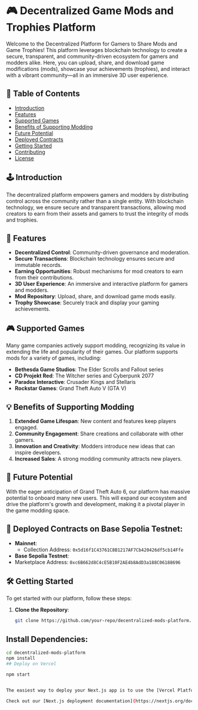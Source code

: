 
# 🎮 Decentralized Game Mods and Trophies Platform

Welcome to the Decentralized Platform for Gamers to Share Mods and Game Trophies! This platform leverages blockchain technology to create a secure, transparent, and community-driven ecosystem for gamers and modders alike. Here, you can upload, share, and download game modifications (mods), showcase your achievements (trophies), and interact with a vibrant community—all in an immersive 3D user experience.

## 📜 Table of Contents

- [Introduction](#introduction)
- [Features](#features)
- [Supported Games](#supported-games)
- [Benefits of Supporting Modding](#benefits-of-supporting-modding)
- [Future Potential](#future-potential)
- [Deployed Contracts](#deployed-contracts)
- [Getting Started](#getting-started)
- [Contributing](#contributing)
- [License](#license)

## 🕹️ Introduction

The decentralized platform empowers gamers and modders by distributing control across the community rather than a single entity. With blockchain technology, we ensure secure and transparent transactions, allowing mod creators to earn from their assets and gamers to trust the integrity of mods and trophies.

## 🌟 Features

- **Decentralized Control**: Community-driven governance and moderation.
- **Secure Transactions**: Blockchain technology ensures secure and immutable records.
- **Earning Opportunities**: Robust mechanisms for mod creators to earn from their contributions.
- **3D User Experience**: An immersive and interactive platform for gamers and modders.
- **Mod Repository**: Upload, share, and download game mods easily.
- **Trophy Showcase**: Securely track and display your gaming achievements.

## 🎮 Supported Games

Many game companies actively support modding, recognizing its value in extending the life and popularity of their games. Our platform supports mods for a variety of games, including:

- **Bethesda Game Studios**: The Elder Scrolls and Fallout series
- **CD Projekt Red**: The Witcher series and Cyberpunk 2077
- **Paradox Interactive**: Crusader Kings and Stellaris
- **Rockstar Games**: Grand Theft Auto V (GTA V)

## 💡 Benefits of Supporting Modding

1. **Extended Game Lifespan**: New content and features keep players engaged.
2. **Community Engagement**: Share creations and collaborate with other gamers.
3. **Innovation and Creativity**: Modders introduce new ideas that can inspire developers.
4. **Increased Sales**: A strong modding community attracts new players.

## 🚀 Future Potential

With the eager anticipation of Grand Theft Auto 6, our platform has massive potential to onboard many new users. This will expand our ecosystem and drive the platform's growth and development, making it a pivotal player in the game modding space.

## 📝 Deployed Contracts on Base Sepolia Testnet:

- **Mainnet**: 
  - Collection Address: `0x5d16f1C43761C8B1217AF7Cb420426df5cb14Ffe`
-  **Base Sepolia Testnet**:
  - Marketplace Address: `0xc6B662d8C4cE5B10F2AE4b8AdD3a188C06188696`

## 🛠️ Getting Started

To get started with our platform, follow these steps:

1. **Clone the Repository**:
   ```bash
   git clone https://github.com/your-repo/decentralized-mods-platform.git
   
  ## Install Dependencies:
```bash
cd decentralized-mods-platform
npm install
## Deploy on Vercel

npm start


The easiest way to deploy your Next.js app is to use the [Vercel Platform](https://vercel.com/new?utm_medium=default-template&filter=next.js&utm_source=create-next-app&utm_campaign=create-next-app-readme) from the creators of Next.js.

Check out our [Next.js deployment documentation](https://nextjs.org/docs/deployment) for more details.
